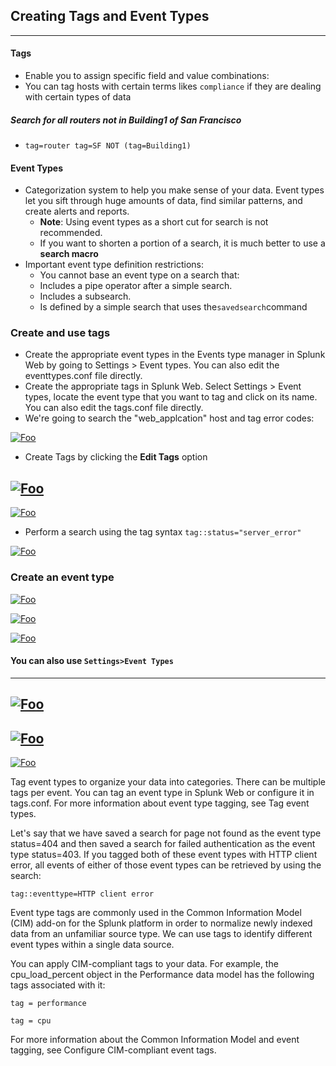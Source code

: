 ## Creating Tags and Event Types
----

#### **Tags** 
* Enable you to assign specific field and value combinations:
* You can tag hosts with certain terms likes `compliance` if they are dealing with certain types of data    
##### Search for all routers not in Building1 of San Francisco
 * `tag=router tag=SF NOT (tag=Building1)`

#### Event Types
* Categorization system to help you make sense of your data. Event types let you sift through huge amounts of data, find similar patterns, and create alerts and reports. 
    * **Note**: Using event types as a short cut for search is not recommended. 
    * If you want to shorten a portion of a search, it is much better to use a **search macro**
* Important event type definition restrictions:
  * You cannot base an event type on a search that:
  * Includes a pipe operator after a simple search.
  * Includes a subsearch.
  * Is defined by a simple search that uses the`savedsearch`command    
### Create and use tags
* Create the appropriate event types in the Events type manager in Splunk Web by going to Settings > Event types. You can also edit the eventtypes.conf file directly.
* Create the appropriate tags in Splunk Web. Select Settings > Event types, locate the event type that you want to tag and click on its name. You can also edit the tags.conf file directly.
* We're going to search the "web_applcation" host and tag error codes:
     
[![Foo](https://www.tutorialspoint.com/splunk/images/tags_1.jpg)](https://www.tutorialspoint.com/splunk/images/tags_1.jpg)

* Create Tags by clicking the **Edit Tags** option

[![Foo](https://www.tutorialspoint.com/splunk/images/tags_2.jpg)](https://www.tutorialspoint.com/splunk/images/tags_2.jpg)
----
   
[![Foo](https://www.tutorialspoint.com/splunk/images/tags_3.jpg)](https://www.tutorialspoint.com/splunk/images/tags_3.jpg)

* Perform a search using the tag syntax
    `tag::status="server_error"`

[![Foo](https://www.tutorialspoint.com/splunk/images/tags_4.jpg)](https://www.tutorialspoint.com/splunk/images/tags_4.jpg)


### Create an event type

[![Foo](https://www.tutorialspoint.com/splunk/images/event_type_1.jpg)](https://www.tutorialspoint.com/splunk/images/event_type_1.jpg)


[![Foo](https://www.tutorialspoint.com/splunk/images/event_type_2.jpg)](https://www.tutorialspoint.com/splunk/images/event_type_2.jpg)

[![Foo](https://www.tutorialspoint.com/splunk/images/event_type_5.jpg)](https://www.tutorialspoint.com/splunk/images/event_type_5.jpg)

#### You can also use `Settings>Event Types`
----
[![Foo](https://www.tutorialspoint.com/splunk/images/event_type_3.jpg)](https://www.tutorialspoint.com/splunk/images/event_type_3.jpg)
----

[![Foo](https://www.tutorialspoint.com/splunk/images/event_type_4.jpg)](https://www.tutorialspoint.com/splunk/images/event_type_4.jpg)
----

[![Foo](https://www.tutorialspoint.com/splunk/images/event_type_6.jpg)](https://www.tutorialspoint.com/splunk/images/event_type_6.jpg)


Tag event types to organize your data into categories. There can be multiple tags per event. You can tag an event type in Splunk Web or configure it in tags.conf. For more information about event type tagging, see Tag event types.

Let's say that we have saved a search for page not found as the event type status=404 and then saved a search for failed authentication as the event type status=403. If you tagged both of these event types with HTTP client error, all events of either of those event types can be retrieved by using the search:

`tag::eventtype=HTTP client error`




Event type tags are commonly used in the Common Information Model (CIM) add-on for the Splunk platform in order to normalize newly indexed data from an unfamiliar source type. We can use tags to identify different event types within a single data source.

You can apply CIM-compliant tags to your data.  For example, the cpu_load_percent object in the Performance data model has the following tags associated with it:

`tag = performance `

`tag = cpu`

For more information about the Common Information Model and event tagging, see Configure CIM-compliant event tags. 
